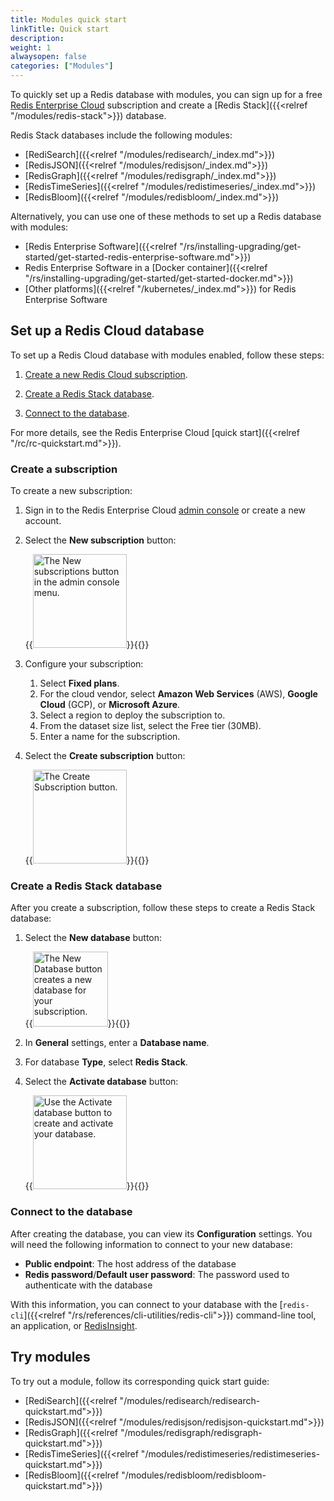 ```yaml
---
title: Modules quick start
linkTitle: Quick start
description:
weight: 1
alwaysopen: false
categories: ["Modules"]
---
```

To quickly set up a Redis database with modules,
you can sign up for a free [Redis Enterprise Cloud](https://app.redislabs.com/#/sign-up) subscription and create a [Redis Stack]({{<relref "/modules/redis-stack">}}) database.

Redis Stack databases include the following modules:

- [RediSearch]({{<relref "/modules/redisearch/_index.md">}})
- [RedisJSON]({{<relref "/modules/redisjson/_index.md">}})
- [RedisGraph]({{<relref "/modules/redisgraph/_index.md">}})
- [RedisTimeSeries]({{<relref "/modules/redistimeseries/_index.md">}})
- [RedisBloom]({{<relref "/modules/redisbloom/_index.md">}})

Alternatively, you can use one of these methods to set up a Redis database with modules:

- [Redis Enterprise Software]({{<relref "/rs/installing-upgrading/get-started/get-started-redis-enterprise-software.md">}})
- Redis Enterprise Software in a [Docker container]({{<relref "/rs/installing-upgrading/get-started/get-started-docker.md">}})
- [Other platforms]({{<relref "/kubernetes/_index.md">}}) for Redis Enterprise Software

## Set up a Redis Cloud database

To set up a Redis Cloud database with modules enabled, follow these steps:

1. [Create a new Redis Cloud subscription](#create-a-subscription).

1. [Create a Redis Stack database](#create-a-redis-stack-database).

1. [Connect to the database](#connect-to-the-database).

For more details, see the Redis Enterprise Cloud [quick start]({{<relref "/rc/rc-quickstart.md">}}).

### Create a subscription

To create a new subscription:

1. Sign in to the Redis Enterprise Cloud [admin console](http://app.redislabs.com) or create a new account.

1. Select the **New subscription** button:

    {{<image filename="images/rc/button-subscription-new.png" alt="The New subscriptions button in the admin console menu." width="150px">}}{{</image>}}

1. Configure your subscription:

    1. Select **Fixed plans**.
    1. For the cloud vendor, select **Amazon Web Services** (AWS), **Google Cloud** (GCP), or **Microsoft Azure**.
    1. Select a region to deploy the subscription to.
    1. From the dataset size list, select the Free tier (30MB).
    1. Enter a name for the subscription.

1. Select the **Create subscription** button:

    {{<image filename="images/rc/button-subscription-create.png" alt="The Create Subscription button." width="150px">}}{{</image>}}

### Create a Redis Stack database

After you create a subscription, follow these steps to create a Redis Stack database:

1. Select the **New database** button:

    {{<image filename="images/rc/button-database-new.png" alt="The New Database button creates a new database for your subscription." width="120px">}}{{</image>}}

1. In **General** settings, enter a **Database name**.

1. For database **Type**, select **Redis Stack**.

1. Select the **Activate database** button:

    {{<image filename="images/rc/button-database-activate.png" alt="Use the Activate database button to create and activate your database." width="150px">}}{{</image>}}

### Connect to the database

After creating the database, you can view its **Configuration** settings. You will need the following information to connect to your new database:

- **Public endpoint**: The host address of the database
- **Redis password**/**Default user password**: The password used to authenticate with the database

With this information, you can connect to your database with the [`redis-cli`]({{<relref "/rs/references/cli-utilities/redis-cli">}}) command-line tool, an application, or [RedisInsight](https://redislabs.com/redisinsight/).

## Try modules

To try out a module, follow its corresponding quick start guide:

- [RediSearch]({{<relref "/modules/redisearch/redisearch-quickstart.md">}})
- [RedisJSON]({{<relref "/modules/redisjson/redisjson-quickstart.md">}})
- [RedisGraph]({{<relref "/modules/redisgraph/redisgraph-quickstart.md">}})
- [RedisTimeSeries]({{<relref "/modules/redistimeseries/redistimeseries-quickstart.md">}})
- [RedisBloom]({{<relref "/modules/redisbloom/redisbloom-quickstart.md">}})
